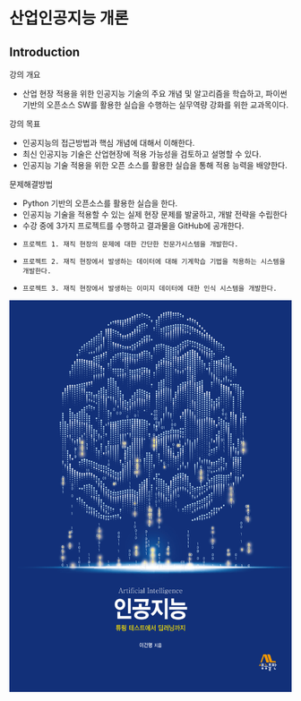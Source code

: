 # **산업인공지능 개론** 

## Introduction

강의 개요
- 산업 현장 적용을 위한 인공지능 기술의 주요 개념 및 알고리즘을 학습하고, 파이썬 기반의 오픈소스 SW를 활용한
  실습을 수행하는 실무역량 강화를 위한 교과목이다.

강의 목표
- 인공지능의 접근방법과 핵심 개념에 대해서 이해한다.
- 최신 인공지능 기술은 산업현장에 적용 가능성을 검토하고 설명할 수 있다.
- 인공지능 기술 적용을 위한 오픈 소스를 활용한 실습을 통해 적용 능력을 배양한다.

문제해결방법
- Python 기반의 오픈소스를 활용한 실습을 한다.
- 인공지능 기술을 적용할 수 있는 실제 현장 문제를 발굴하고, 개발 전략을 수립한다
- 수강 중에 3가지 프로젝트를 수행하고 결과물을 GitHub에 공개한다.
-     프로젝트 1. 재직 현장의 문제에 대한 간단한 전문가시스템을 개발한다.
-     프로젝트 2. 재직 현장에서 발생하는 데이터에 대해 기계학습 기법을 적용하는 시스템을 개발한다.
-     프로젝트 3. 재직 현장에서 발생하는 이미지 데이터에 대한 인식 시스템을 개발한다. 

<img src="./인공지능.jpg"  width="600" height="700">
</p>

